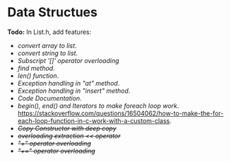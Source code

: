 # Data Structues

**Todo:** In List.h, add features:
* *convert array to list*.
* *convert string to list*.
* *Subscript '[]' operator overloading*
* *find method*.
* *len() function*.
* *Exception handling in "at" method*.
* *Exception handling in "insert" method*.
* *Code Documentation*.
* *begin(), end() and Iterators to make foreach loop work*. https://stackoverflow.com/questions/16504062/how-to-make-the-for-each-loop-function-in-c-work-with-a-custom-class.
* ~~*Copy Constructor with deep copy*~~
* ~~*overloading extraction << operator*~~
* ~~*"+" operator overloading*~~
* ~~*"+=" operator overloading*~~